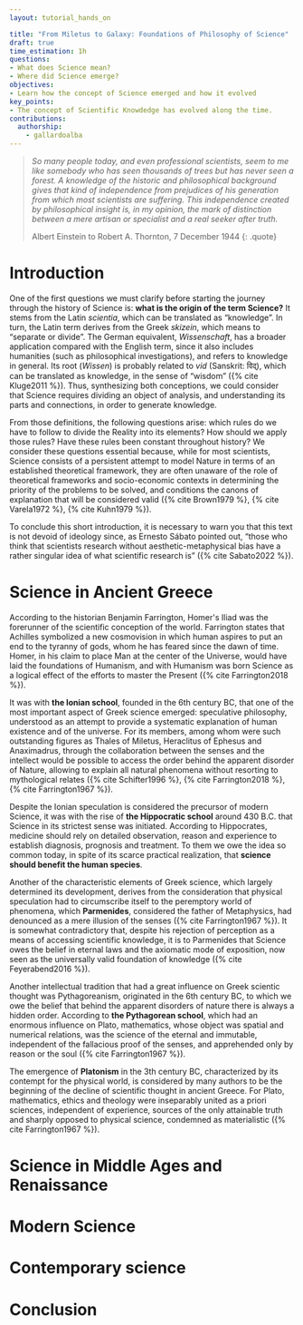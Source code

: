 ```yaml
---
layout: tutorial_hands_on

title: "From Miletus to Galaxy: Foundations of Philosophy of Science"
draft: true
time_estimation: 1h
questions:
- What does Science mean?
- Where did Science emerge?
objectives:
- Learn how the concept of Science emerged and how it evolved
key_points:
- The concept of Scientific Knowdedge has evolved along the time.
contributions:
  authorship:
    - gallardoalba
---
```


> *So many people today, and even professional scientists, seem to me like somebody who has seen thousands of trees but has never seen a forest. A knowledge of the historic and philosophical background gives that kind of independence from prejudices of his generation from which most scientists are suffering. This independence created by philosophical insight is, in my opinion, the mark of distinction between a mere artisan or specialist and a real seeker after truth.*
>
> Albert Einstein to Robert A. Thornton, 7 December 1944
{: .quote}


# Introduction

One of the first questions we must clarify before starting the journey through the history of Science is: **what is the origin of the term Science?** It stems from the Latin *scientia*, which can be translated as “knowledge”. In turn, the Latin term derives from the Greek *skizein*, which means to “separate or divide”. The German equivalent, *Wissenschaft*, has a broader application compared with the English term, since it also includes humanities (such as philosophical investigations), and refers to knowledge in general. Its root (*Wissen*) is probably related to *vid* (Sanskrit: विद्), which can be translated as knowledge, in the sense of “wisdom”  ({% cite Kluge2011 %}). Thus, synthesizing both conceptions, we could consider that Science requires dividing an object of analysis, and understanding its parts and connections, in order to generate knowledge. 

From those definitions, the following questions arise: which rules do we have to follow to divide the Reality into its elements? How should we apply those rules? Have these rules been constant throughout history? We consider these questions essential because, while for most scientists, Science consists of a persistent attempt to model Nature in terms of an established theoretical framework, they are often unaware of the role of theoretical frameworks and socio-economic contexts in determining the priority of the problems to be solved, and conditions the canons of explanation that will be considered valid ({% cite Brown1979 %}, {% cite Varela1972 %}, {% cite Kuhn1979 %}).  

To conclude this short introduction, it is necessary to warn you that this text is not devoid of ideology since, as Ernesto Sábato pointed out, “those who think that scientists research without aesthetic-metaphysical bias have a rather singular idea of what scientific research is” ({% cite Sabato2022 %}).

# Science in Ancient Greece

According to the historian Benjamin Farrington, Homer's Iliad was the forerunner of the scientific conception of the world. Farrington states that Achilles symbolized a new cosmovision in which human aspires to put an end to the tyranny of gods, whom he has feared since the dawn of time. Homer, in his claim to place Man at the center of the Universe, would have laid the foundations of Humanism, and with Humanism was born Science as a logical effect of the efforts to master the Present ({% cite Farrington2018 %}).

It was with **the Ionian school**, founded in the 6th century BC, that one of the most important aspect of Greek science emerged: speculative philosophy, understood as an attempt to provide a systematic explanation of human existence and of the universe. For its members, among whom were such outstanding figures as Thales of Miletus, Heraclitus of Ephesus and Anaximadrus, through the collaboration between the senses and the intellect would be  possible to access the order behind the apparent disorder of Nature, allowing to explain all natural phenomena without resorting to mythological relates ({% cite Schifter1996 %}, {% cite Farrington2018 %}, {% cite Farrington1967 %}). 

Despite the Ionian speculation is considered the precursor of modern Science, it was with the rise of **the Hippocratic school** around 430 B.C. that Science in its strictest sense was initiated. According to Hippocrates, medicine should rely on detailed observation, reason and experience to establish diagnosis, prognosis and treatment. To them we owe the idea so common today, in spite of its scarce practical realization, that **science should benefit the human species**. 

Another of the characteristic elements of Greek science, which largely determined its development, derives from the consideration that physical speculation had to circumscribe itself to the peremptory world of phenomena, which **Parmenides**, considered the father of Metaphysics, had denounced as a mere illusion of the senses ({% cite Farrington1967 %}). It is somewhat contradictory that, despite his rejection of perception as a means of accessing scientific knowledge, it is to Parmenides that Science owes the belief in eternal laws and the axiomatic mode of exposition, now seen as the universally valid foundation of knowledge ({% cite Feyerabend2016 %}).

Another intellectual tradition that had a great influence on Greek scientic thought was Pythagoreanism, originated in the 6th century BC, to which we owe the belief that behind the apparent disorders of nature there is always a hidden order. According to **the Pythagorean school**, which had an enormous influence on Plato, mathematics, whose object was spatial and numerical relations, was the science of the eternal and immutable, independent of the fallacious proof of the senses, and apprehended only by reason or the soul ({% cite Farrington1967 %}).

The emergence of **Platonism** in the 3th century BC, characterized by its contempt for the physical world, is considered by many authors to be the beginning of the decline of scientific thought in ancient Greece. For Plato, mathematics, ethics and theology were inseparably united as a priori sciences, independent of experience, sources of the only attainable truth and sharply opposed to physical science, condemned as materialistic ({% cite Farrington1967 %}).

# Science in Middle Ages and Renaissance

# Modern Science

# Contemporary science

# Conclusion
